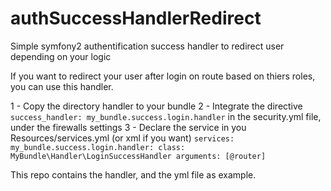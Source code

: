 # authSuccessHandlerRedirect
Simple symfony2 authentification success handler to redirect user depending on your logic

If you want to redirect your user after login on route based on thiers roles, you can use this handler.


1 - Copy the directory handler to your bundle
2 - Integrate the directive `success_handler: my_bundle.success.login.handler` in the security.yml file, under the firewalls settings
3 - Declare the service in you Resources/services.yml (or xml if you want)
    ```
    services:
        my_bundle.success.login.handler:
            class: MyBundle\Handler\LoginSuccessHandler
            arguments: [@router]
    ```

This repo contains the handler, and the yml file as example.

